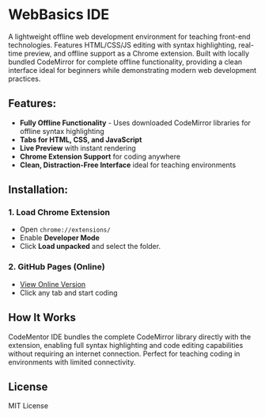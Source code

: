 # WebBasics IDE

A lightweight offline web development environment for teaching front-end technologies. Features HTML/CSS/JS editing with syntax highlighting, real-time preview, and offline support as a Chrome extension. Built with locally bundled CodeMirror for complete offline functionality, providing a clean interface ideal for beginners while demonstrating modern web development practices.

## Features:
- **Fully Offline Functionality** - Uses downloaded CodeMirror libraries for offline syntax highlighting
- **Tabs for HTML, CSS, and JavaScript**
- **Live Preview** with instant rendering
- **Chrome Extension Support** for coding anywhere
- **Clean, Distraction-Free Interface** ideal for teaching environments

## Installation:
### **1. Load Chrome Extension**
- Open `chrome://extensions/`
- Enable **Developer Mode**
- Click **Load unpacked** and select the folder.

### **2. GitHub Pages (Online)**
- [View Online Version](https://mitchelldawkinsjr.github.io/WebBasics-IDE/)
- Click any tab and start coding

## How It Works
CodeMentor IDE bundles the complete CodeMirror library directly with the extension, enabling full syntax highlighting and code editing capabilities without requiring an internet connection. Perfect for teaching coding in environments with limited connectivity.

## License
MIT License
